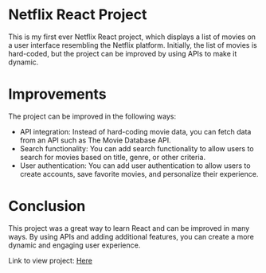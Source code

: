 # Netflix React Project

This is my first ever Netflix React project, which displays a list of movies on a user interface resembling the Netflix platform. Initially, the list of movies is hard-coded, but the project can be improved by using APIs to make it dynamic.

# Improvements

The project can be improved in the following ways:

- API integration: Instead of hard-coding movie data, you can fetch data from an API such as The Movie Database API.
- Search functionality: You can add search functionality to allow users to search for movies based on title, genre, or other criteria.
- User authentication: You can add user authentication to allow users to create accounts, save favorite movies, and personalize their experience.

# Conclusion
This project was a great way to learn React and can be improved in many ways. By using APIs and adding additional features, you can create a more dynamic and engaging user experience.

Link to view project: <a href = 'https://yeniolafeyide.w3spaces.com/index.html'>Here</a>
